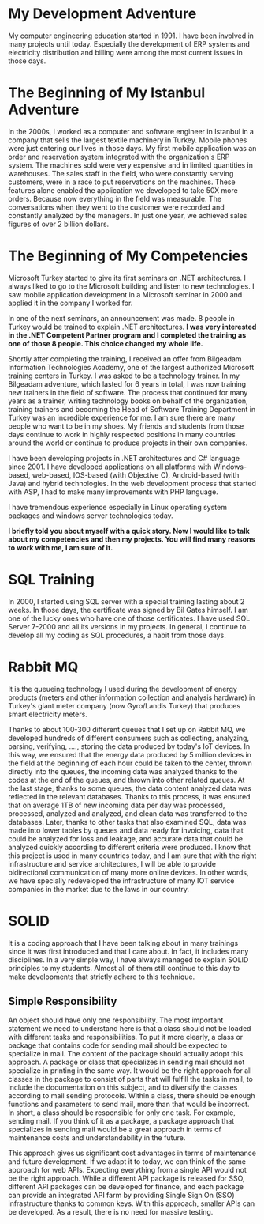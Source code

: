 # My Development Adventure
My computer engineering education started in 1991. I have been involved in many projects until today. Especially the development of ERP systems and electricity distribution and billing were among the most current issues in those days.
# The Beginning of My Istanbul Adventure
In the 2000s, I worked as a computer and software engineer in Istanbul in a company that sells the largest textile machinery in Turkey. Mobile phones were just entering our lives in those days. My first mobile application was an order and reservation system integrated with the organization's ERP system. The machines sold were very expensive and in limited quantities in warehouses. The sales staff in the field, who were constantly serving customers, were in a race to put reservations on the machines. These features alone enabled the application we developed to take 50X more orders. Because now everything in the field was measurable. The conversations when they went to the customer were recorded and constantly analyzed by the managers. In just one year, we achieved sales figures of over 2 billion dollars.
# The Beginning of My Competencies
Microsoft Turkey started to give its first seminars on .NET architectures. I always liked to go to the Microsoft building and listen to new technologies. I saw mobile application development in a Microsoft seminar in 2000 and applied it in the company I worked for.

In one of the next seminars, an announcement was made. 8 people in Turkey would be trained to explain .NET architectures. **I was very interested in the .NET Competent Partner program and I completed the training as one of those 8 people. This choice changed my whole life.**

Shortly after completing the training, I received an offer from Bilgeadam Information Technologies Academy, one of the largest authorized Microsoft training centers in Turkey. I was asked to be a technology trainer. In my Bilgeadam adventure, which lasted for 6 years in total, I was now training new trainers in the field of software. The process that continued for many years as a trainer, writing technology books on behalf of the organization, training trainers and becoming the Head of Software Training Department in Turkey was an incredible experience for me. I am sure there are many people who want to be in my shoes. My friends and students from those days continue to work in highly respected positions in many countries around the world or continue to produce projects in their own companies.

I have been developing projects in .NET architectures and C# language since 2001. I have developed applications on all platforms with Windows-based, web-based, IOS-based (with Objective C), Android-based (with Java) and hybrid technologies. In the web development process that started with ASP, I had to make many improvements with PHP language. 

I have tremendous experience especially in Linux operating system packages and windows server technologies today. 

**I briefly told you about myself with a quick story. Now I would like to talk about my competencies and then my projects. You will find many reasons to work with me, I am sure of it.**

# SQL Training
In 2000, I started using SQL server with a special training lasting about 2 weeks. In those days, the certificate was signed by Bil Gates himself. I am one of the lucky ones who have one of those certificates.
I have used SQL Server 7-2000 and all its versions in my projects. In general, I continue to develop all my coding as SQL procedures, a habit from those days.

# Rabbit MQ
It is the queueing technology I used during the development of energy products (meters and other information collection and analysis hardware) in Turkey's giant meter company (now Gyro/Landis Turkey) that produces smart electricity meters. 

Thanks to about 100-300 different queues that I set up on Rabbit MQ, we developed hundreds of different consumers such as collecting, analyzing, parsing, verifying, ...., storing the data produced by today's IoT devices. In this way, we ensured that the energy data produced by 5 million devices in the field at the beginning of each hour could be taken to the center, thrown directly into the queues, the incoming data was analyzed thanks to the codes at the end of the queues, and thrown into other related queues. At the last stage, thanks to some queues, the data content analyzed data was reflected in the relevant databases. Thanks to this process, it was ensured that on average 1TB of new incoming data per day was processed, processed, analyzed and analyzed, and clean data was transferred to the databases. Later, thanks to other tasks that also examined SQL, data was made into lower tables by queues and data ready for invoicing, data that could be analyzed for loss and leakage, and accurate data that could be analyzed quickly according to different criteria were produced. I know that this project is used in many countries today, and I am sure that with the right infrastructure and service architectures, I will be able to provide bidirectional communication of many more online devices. In other words, we have specially redeveloped the infrastructure of many IOT service companies in the market due to the laws in our country.

# SOLID
It is a coding approach that I have been talking about in many trainings since it was first introduced and that I care about. In fact, it includes many disciplines. In a very simple way, I have always managed to explain SOLID principles to my students. Almost all of them still continue to this day to make developments that strictly adhere to this technique.

## Simple Responsibility
An object should have only one responsibility. The most important statement we need to understand here is that a class should not be loaded with different tasks and responsibilities. To put it more clearly, a class or package that contains code for sending mail should be expected to specialize in mail. The content of the package should actually adopt this approach. A package or class that specializes in sending mail should not specialize in printing in the same way. It would be the right approach for all classes in the package to consist of parts that will fulfill the tasks in mail, to include the documentation on this subject, and to diversify the classes according to mail sending protocols. Within a class, there should be enough functions and parameters to send mail, more than that would be incorrect. In short, a class should be responsible for only one task. For example, sending mail. If you think of it as a package, a package approach that specializes in sending mail would be a great approach in terms of maintenance costs and understandability in the future.

This approach gives us significant cost advantages in terms of maintenance and future development. If we adapt it to today, we can think of the same approach for web APIs. Expecting everything from a single API would not be the right approach. While a different API package is released for SSO, different API packages can be developed for finance, and each package can provide an integrated API farm by providing Single Sign On (SSO) infrastructure thanks to common keys. With this approach, smaller APIs can be developed. As a result, there is no need for massive testing. 

